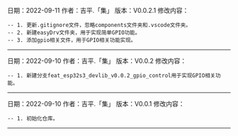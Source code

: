 日期：2022-09-11
作者：吉平.「集」
版本：V0.0.2.1
修改内容：

    -- 1. 更新.gitignore文件，忽略components文件夹和.vscode文件夹。
    -- 2. 新建easyDrv文件夹，用于实现简单GPIO功能。
    -- 3. 添加gpio相关文件，用于GPIO相关功能实现。

********************************************************
日期：2022-09-10
作者：吉平.「集」
版本：V0.0.2
修改内容：

    -- 1. 新建分支feat_esp32s3_devlib_v0.0.2_gpio_control用于实现GPIO相关功能。

********************************************************
日期：2022-09-10
作者：吉平.「集」
版本：V0.0.1
修改内容：

    -- 1. 初始化仓库。

********************************************************